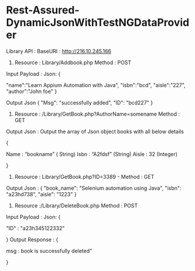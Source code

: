 # Rest-Assured-DynamicJsonWithTestNGDataProvider

Library API :
BaseURI : http://216.10.245.166
 
1.	Resource : Library/Addbook.php       Method : POST
 
Input Payload : Json:
{

"name":"Learn Appium Automation with Java",
"isbn":"bcd",
"aisle":"227",
"author":"John foe"
}
 
Output Json 
{
   "Msg": "successfully added",
   "ID": "bcd227"
} 
 
 
1.	Resource : /Library/GetBook.php?AuthorName=somename         Method : GET 
 
Output Json :
Output the array of Json object books with all below  details 
 
{
 
Name : “bookname”   ( String)
Isbn :  “A2fdsf”   (String)
Aisle : 32 (Integer)
 
}
 
 
1.	Resource : Library/GetBook.php?ID=3389      - Method : GET 
 
Output Json :
{
      "book_name": "Selenium automation using Java",
      "isbn": "a23hd738",
      "aisle": "1223"
   } 
 
1.	Resource :/Library/DeleteBook.php      Method : POST
 
Input Payload : Json:
{
 
"ID" : "a23h345122332"
 
} 
Output Response :
{

msg : book is successfully deleted”
 
}

